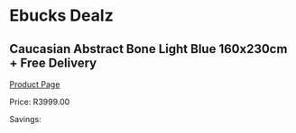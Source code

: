 
# Ebucks Dealz
## Caucasian Abstract Bone Light Blue 160x230cm + Free Delivery
[Product Page](https://www.ebucks.com/web/shop/productSelected.do?prodId=1210560509&catId=1209942441)

Price: R3999.00

Savings: 


	